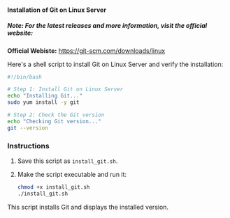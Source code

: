 #### Installation of Git on Linux Server

##### Note: For the latest releases and more information, visit the official  website:
**Official Webiste:** https://git-scm.com/downloads/linux

Here's a shell script to install Git on Linux Server and verify the installation:

```bash
#!/bin/bash

# Step 1: Install Git on Linux Server
echo "Installing Git..."
sudo yum install -y git

# Step 2: Check the Git version
echo "Checking Git version..."
git --version
```

### Instructions
1. Save this script as `install_git.sh`.
2. Make the script executable and run it:

   ```bash
   chmod +x install_git.sh
   ./install_git.sh
   ```

This script installs Git and displays the installed version.
